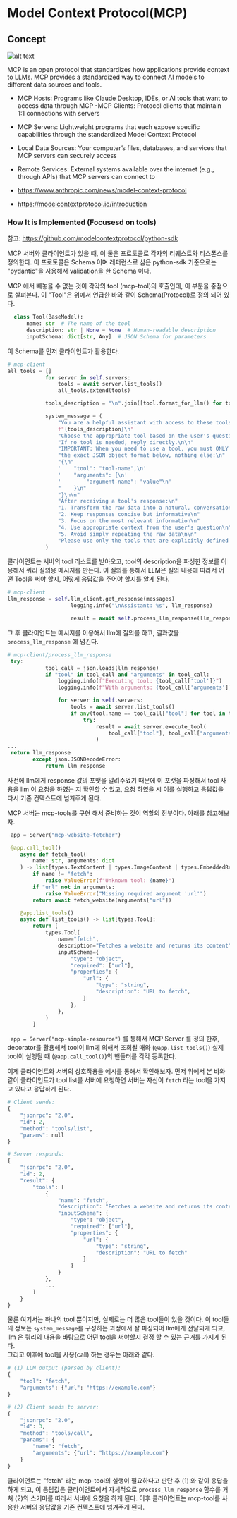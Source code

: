 # Model Context Protocol(MCP)
## Concept
![alt text](images/blog29_mcp_concept.png)

MCP is an open protocol that standardizes how applications provide context to LLMs. MCP provides a standardized way to connect AI models to different data sources and tools. 

 - MCP Hosts: Programs like Claude Desktop, IDEs, or AI tools that want to access data through MCP
 -MCP Clients: Protocol clients that maintain 1:1 connections with servers
 - MCP Servers: Lightweight programs that each expose specific capabilities through the standardized Model Context Protocol
 - Local Data Sources: Your computer’s files, databases, and services that MCP servers can securely access
- Remote Services: External systems available over the internet (e.g., through APIs) that MCP servers can connect to

 - https://www.anthropic.com/news/model-context-protocol
 - https://modelcontextprotocol.io/introduction

 ### How It is Implemented (Focusesd on tools)
 참고: https://github.com/modelcontextprotocol/python-sdk

MCP 서버와 클라이언트가 있을 때, 이 둘은 프로토콜로 각자의 리퀘스트와 리스폰스를 정의한다. 이 프로토콜은 Schema 이며 레퍼런스로 삼은 python-sdk 기준으로는 "pydantic"을 사용해서 validation을 한 Schema 이다.  

MCP 에서 빼놓을 수 없는 것이 각각의 tool (mcp-tool)의 호출인데, 이 부분을 중점으로 살펴본다.
이 "Tool"은 위에서 언급한 바와 같이 Schema(Protocol)로 정의 되어 있다.  

```python
  class Tool(BaseModel):
      name: str  # The name of the tool
      description: str | None = None  # Human-readable description
      inputSchema: dict[str, Any]  # JSON Schema for parameters
```
이 Schema를 먼저 클라이언트가 활용한다. 

```python
# mcp-client
all_tools = []
            for server in self.servers:
                tools = await server.list_tools()
                all_tools.extend(tools)

            tools_description = "\n".join([tool.format_for_llm() for tool in all_tools])

            system_message = (
                "You are a helpful assistant with access to these tools:\n\n"
                f"{tools_description}\n"
                "Choose the appropriate tool based on the user's question. "
                "If no tool is needed, reply directly.\n\n"
                "IMPORTANT: When you need to use a tool, you must ONLY respond with "
                "the exact JSON object format below, nothing else:\n"
                "{\n"
                '    "tool": "tool-name",\n'
                '    "arguments": {\n'
                '        "argument-name": "value"\n'
                "    }\n"
                "}\n\n"
                "After receiving a tool's response:\n"
                "1. Transform the raw data into a natural, conversational response\n"
                "2. Keep responses concise but informative\n"
                "3. Focus on the most relevant information\n"
                "4. Use appropriate context from the user's question\n"
                "5. Avoid simply repeating the raw data\n\n"
                "Please use only the tools that are explicitly defined above."
            )
```
클라이언트는 서버의 tool 리스트를 받아오고, tool의 description을 파싱한 정보를 이용해서 쿼리 질의용 메시지를 만든다.
이 질의를 통해서 LLM은 질의 내용에 따라서 어떤 Tool을 써야 할지, 어떻게 응답값을 주어야 할지를 알게 된다.

```python
# mcp-client
llm_response = self.llm_client.get_response(messages)
                    logging.info("\nAssistant: %s", llm_response)

                    result = await self.process_llm_response(llm_response)
```
그 후 클라이언트는 메시지를 이용해서 llm에 질의를 하고, 결과값을 ``process_llm_response`` 에 넘긴다.

```python
# mcp-client/process_llm_response
 try:
            tool_call = json.loads(llm_response)
            if "tool" in tool_call and "arguments" in tool_call:
                logging.info(f"Executing tool: {tool_call['tool']}")
                logging.info(f"With arguments: {tool_call['arguments']}")

                for server in self.servers:
                    tools = await server.list_tools()
                    if any(tool.name == tool_call["tool"] for tool in tools):
                        try:
                            result = await server.execute_tool(
                                tool_call["tool"], tool_call["arguments"]
                            )
...
 return llm_response
        except json.JSONDecodeError:
            return llm_response
```
사전에 llm에게 response 값의 포맷을 알려주었기 때문에 이 포캣을 파싱해서 tool 사용을 llm 이 요청을 하였는 지 확인할 수 있고, 요청 하였을 시 이를 실행하고 응답값을 다시 기존 컨텍스트에 넘겨주게 된다.

MCP 서버는 mcp-tools를 구현 해서 준비하는 것이 역할의 전부이다. 아래를 참고해보자.

```python
 app = Server("mcp-website-fetcher")

 @app.call_tool()
    async def fetch_tool(
        name: str, arguments: dict
    ) -> list[types.TextContent | types.ImageContent | types.EmbeddedResource]:
        if name != "fetch":
            raise ValueError(f"Unknown tool: {name}")
        if "url" not in arguments:
            raise ValueError("Missing required argument 'url'")
        return await fetch_website(arguments["url"])

    @app.list_tools()
    async def list_tools() -> list[types.Tool]:
        return [
            types.Tool(
                name="fetch",
                description="Fetches a website and returns its content",
                inputSchema={
                    "type": "object",
                    "required": ["url"],
                    "properties": {
                        "url": {
                            "type": "string",
                            "description": "URL to fetch",
                        }
                    },
                },
            )
        ]
```
`` app = Server("mcp-simple-resource")`` 를 통해서 MCP Server 를 정의 한후, decorator를 활용해서 tool이 llm에 의해서 조회될 때와 (``@app.list_tools()``) 실제 tool이 실행될 때 (``@app.call_tool()``)의 핸들러를 각각 등록한다.

이제 클라이언트와 서버의 상호작용을 예시를 통해서 확인해보자.
먼저 위에서 본 바와 같이 클라이언트가 tool list를 서버에 요청하면 서버는 자신이 ``fetch`` 라는 tool을 가지고 있다고 응답하게 된다. 
```python
# Client sends:
{
    "jsonrpc": "2.0",
    "id": 2,
    "method": "tools/list",
    "params": null
}

# Server responds:
{
    "jsonrpc": "2.0",
    "id": 2,
    "result": {
        "tools": [
            {
                "name": "fetch",
                "description": "Fetches a website and returns its content",
                "inputSchema": {
                    "type": "object",
                    "required": ["url"],
                    "properties": {
                        "url": {
                            "type": "string",
                            "description": "URL to fetch"
                        }
                    }
                }
            },
            ...
        ]
    }
}
```
물론 여기서는 하나의 tool 뿐이지만, 실제로는 더 많은 tool들이 있을 것이다. 이 tool들의 정보는 ``system_message``를 구성하는 과정에서 잘 파싱되어 llm에게 전달되게 되고, llm 은 쿼리의 내용을 바탕으로 어떤 tool을 써야할지 결정 할 수 있는 근거를 가지게 된다.  
그리고 이후에 tool을 사용(call) 하는 경우는 아래와 같다.
```python
# (1) LLM output (parsed by client):
{
    "tool": "fetch",
    "arguments": {"url": "https://example.com"}
}

# (2) Client sends to server:
{
    "jsonrpc": "2.0",
    "id": 3,
    "method": "tools/call",
    "params": {
        "name": "fetch",
        "arguments": {"url": "https://example.com"}
    }
}
```
클라이언트는 "fetch" 라는 mcp-tool의 실행이 필요하다고 판단 후 (1) 와 같이 응답을 하게 되고, 이 응답값은 클라이언트에서 자체적으로 ``process_llm_response`` 함수를 거쳐 (2)의 스키마를 따라서 서버에 요청을 하게 된다. 이후 클라이언트는 mcp-tool를 사용한 서버의 응답값을 기존 컨텍스트에 넘겨주게 된다. 
